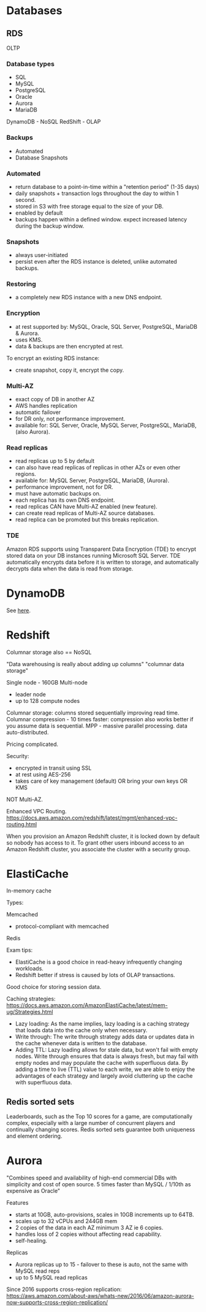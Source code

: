 # Databases

## RDS

OLTP

### Database types

- SQL
- MySQL
- PostgreSQL
- Oracle
- Aurora
- MariaDB

DynamoDB - NoSQL
RedShift - OLAP

### Backups

- Automated
- Database Snapshots

### Automated

- return database to a point-in-time within a "retention period" (1-35 days)
- daily snapshots + transaction logs throughout the day to within 1 second.
- stored in S3 with free storage equal to the size of your DB.
- enabled by default
- backups happen within a defined window. expect increased latency during the backup window.

### Snapshots

- always user-initiated
- persist even after the RDS instance is deleted, unlike automated backups.

### Restoring

- a completely new RDS instance with a new DNS endpoint.

### Encryption

- at rest supported by: MySQL, Oracle, SQL Server, PostgreSQL, MariaDB & Aurora.
- uses KMS.
- data & backups are then encrypted at rest.

To encrypt an existing RDS instance:

- create snapshot, copy it, encrypt the copy.

### Multi-AZ

- exact copy of DB in another AZ
- AWS handles replication
- automatic failover
- for DR only, not performance improvement.
- available for: SQL Server, Oracle, MySQL Server, PostgreSQL, MariaDB, (also Aurora).

### Read replicas

- read replicas up to 5 by default
- can also have read replicas of replicas in other AZs or even other regions.
- available for: MySQL Server, PostgreSQL, MariaDB, (Aurora).
- performance improvement, not for DR.
- must have automatic backups on.
- each replica has its own DNS endpoint.
- read replicas CAN have Multi-AZ enabled (new feature).
- can create read replicas of Multi-AZ source databases.
- read replica can be promoted but this breaks replication.

### TDE

Amazon RDS supports using Transparent Data Encryption (TDE) to encrypt stored data on your DB instances running Microsoft SQL Server. TDE automatically encrypts data before it is written to storage, and automatically decrypts data when the data is read from storage.

# DynamoDB

See [here](./solution-architect-developer/dynamodb_notes.md).

# Redshift

Columnar storage also == NoSQL

"Data warehousing is really about adding up columns" "columnar data storage"

Single node - 160GB
Multi-node
- leader node
- up to 128 compute nodes

Columnar storage: columns stored sequentially improving read time.
Columnar compression - 10 times faster: compression also works better if you assume data is sequential.
MPP - massive parallel processing. data auto-distributed.

Pricing complicated.

Security:
- encrypted in transit using SSL
- at rest using AES-256
- takes care of key management (default) OR bring your own keys OR KMS

NOT Multi-AZ.

Enhanced VPC Routing.
https://docs.aws.amazon.com/redshift/latest/mgmt/enhanced-vpc-routing.html

When you provision an Amazon Redshift cluster, it is locked down by default so nobody has access to it. To grant other users inbound access to an Amazon Redshift cluster, you associate the cluster with a security group.

# ElastiCache

In-memory cache

Types:

Memcached
- protocol-compliant with memcached

Redis

Exam tips:
- ElastiCache is a good choice in read-heavy infrequently changing workloads.
- Redshift better if stress is caused by lots of OLAP transactions.

Good choice for storing session data.

Caching strategies:
https://docs.aws.amazon.com/AmazonElastiCache/latest/mem-ug/Strategies.html

- Lazy loading: As the name implies, lazy loading is a caching strategy that loads data into the cache only when necessary.
- Write through: The write through strategy adds data or updates data in the cache whenever data is written to the database.
- Adding TTL: Lazy loading allows for stale data, but won't fail with empty nodes. Write through ensures that data is always fresh, but may fail with empty nodes and may populate the cache with superfluous data. By adding a time to live (TTL) value to each write, we are able to enjoy the advantages of each strategy and largely avoid cluttering up the cache with superfluous data.

## Redis sorted sets

Leaderboards, such as the Top 10 scores for a game, are computationally complex, especially with a large number of concurrent players and continually changing scores. Redis sorted sets guarantee both uniqueness and element ordering.

# Aurora

"Combines speed and availability of high-end commercial DBs with simplicity and cost of open source. 5 times faster than MySQL / 1/10th as expensive as Oracle"

Features
- starts at 10GB, auto-provisions, scales in 10GB increments up to 64TB.
- scales up to 32 vCPUs and 244GB mem
- 2 copies of the data in each AZ minimum 3 AZ ie 6 copies.
- handles loss of 2 copies without affecting read capability.
- self-healing.

Replicas
- Aurora replicas up to 15 - failover to these is auto, not the same with MySQL read reps
- up to 5 MySQL read replicas

Since 2016 supports cross-region replication:
https://aws.amazon.com/about-aws/whats-new/2016/06/amazon-aurora-now-supports-cross-region-replication/
